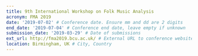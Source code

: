 ```yaml
---
title: 9th International Workshop on Folk Music Analysis
acronym: FMA 2019
date: '2019-07-02' # Conference date. Ensure mm and dd are 2 digits
end_date: '2019-07-04' # Conference end date, leave empty if unknown
submission_date: '2019-03-29' # Date of submissions
ext_url: http://fma2019.bcu.ac.uk/ # External URL to conference website
location: Birmingham, UK # City, Country
---
```

